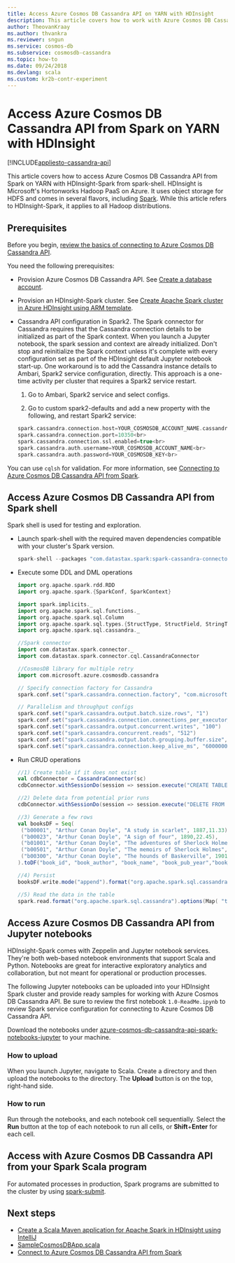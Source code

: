 ```yaml
---
title: Access Azure Cosmos DB Cassandra API on YARN with HDInsight
description: This article covers how to work with Azure Cosmos DB Cassandra API from Spark on YARN with HDInsight.
author: TheovanKraay
ms.author: thvankra
ms.reviewer: sngun
ms.service: cosmos-db
ms.subservice: cosmosdb-cassandra
ms.topic: how-to
ms.date: 09/24/2018
ms.devlang: scala
ms.custom: kr2b-contr-experiment
---
```


# Access Azure Cosmos DB Cassandra API from Spark on YARN with HDInsight
[!INCLUDE[appliesto-cassandra-api](../includes/appliesto-cassandra-api.md)]

This article covers how to access Azure Cosmos DB Cassandra API from Spark on YARN with HDInsight-Spark from spark-shell. HDInsight is Microsoft's Hortonworks Hadoop PaaS on Azure. It uses object storage for HDFS and comes in several flavors, including [Spark](../../hdinsight/spark/apache-spark-overview.md). While this article refers to HDInsight-Spark, it applies to all Hadoop distributions.  

## Prerequisites

Before you begin, [review the basics of connecting to Azure Cosmos DB Cassandra API](connect-spark-configuration.md).

You need the following prerequisites:

* Provision Azure Cosmos DB Cassandra API. See [Create a database account](manage-data-dotnet.md#create-a-database-account).

* Provision an HDInsight-Spark cluster. See [Create Apache Spark cluster in Azure HDInsight using ARM template](../../hdinsight/spark/apache-spark-jupyter-spark-sql.md).

* Cassandra API configuration in Spark2. The Spark connector for Cassandra requires that the Cassandra connection details to be initialized as part of the Spark context. When you launch a Jupyter notebook, the spark session and context are already initialized. Don't stop and reinitialize the Spark context unless it's complete with every configuration set as part of the HDInsight default Jupyter notebook start-up. One workaround is to add the Cassandra instance details to Ambari, Spark2 service configuration, directly. This approach is a one-time activity per cluster that requires a Spark2 service restart.

  1. Go to Ambari, Spark2 service and select configs.

  2. Go to custom spark2-defaults and add a new property with the following, and restart Spark2 service:

  ```scala
  spark.cassandra.connection.host=YOUR_COSMOSDB_ACCOUNT_NAME.cassandra.cosmosdb.azure.com<br>
  spark.cassandra.connection.port=10350<br>
  spark.cassandra.connection.ssl.enabled=true<br>
  spark.cassandra.auth.username=YOUR_COSMOSDB_ACCOUNT_NAME<br>
  spark.cassandra.auth.password=YOUR_COSMOSDB_KEY<br>
  ```

You can use `cqlsh` for validation. For more information, see [Connecting to Azure Cosmos DB Cassandra API from Spark](connect-spark-configuration.md#connecting-to-azure-cosmos-db-cassandra-api-from-spark).

## Access Azure Cosmos DB Cassandra API from Spark shell

Spark shell is used for testing and exploration.

* Launch spark-shell with the required maven dependencies compatible with your cluster's Spark version.

  ```scala
  spark-shell --packages "com.datastax.spark:spark-cassandra-connector_2.11:2.3.0,com.microsoft.azure.cosmosdb:azure-cosmos-cassandra-spark-helper:1.0.0"
  ```

* Execute some DDL and DML operations

  ```scala
  import org.apache.spark.rdd.RDD
  import org.apache.spark.{SparkConf, SparkContext}

  import spark.implicits._
  import org.apache.spark.sql.functions._
  import org.apache.spark.sql.Column
  import org.apache.spark.sql.types.{StructType, StructField, StringType, IntegerType,LongType,FloatType,DoubleType, TimestampType}
  import org.apache.spark.sql.cassandra._

  //Spark connector
  import com.datastax.spark.connector._
  import com.datastax.spark.connector.cql.CassandraConnector

  //CosmosDB library for multiple retry
  import com.microsoft.azure.cosmosdb.cassandra

  // Specify connection factory for Cassandra
  spark.conf.set("spark.cassandra.connection.factory", "com.microsoft.azure.cosmosdb.cassandra.CosmosDbConnectionFactory")

  // Parallelism and throughput configs
  spark.conf.set("spark.cassandra.output.batch.size.rows", "1")
  spark.conf.set("spark.cassandra.connection.connections_per_executor_max", "10")
  spark.conf.set("spark.cassandra.output.concurrent.writes", "100")
  spark.conf.set("spark.cassandra.concurrent.reads", "512")
  spark.conf.set("spark.cassandra.output.batch.grouping.buffer.size", "1000")
  spark.conf.set("spark.cassandra.connection.keep_alive_ms", "60000000") //Increase this number as needed
  ```

* Run CRUD operations

  ```scala
  //1) Create table if it does not exist
  val cdbConnector = CassandraConnector(sc)
  cdbConnector.withSessionDo(session => session.execute("CREATE TABLE IF NOT EXISTS books_ks.books(book_id TEXT PRIMARY KEY,book_author TEXT, book_name TEXT,book_pub_year INT,book_price FLOAT) WITH cosmosdb_provisioned_throughput=4000;"))

  //2) Delete data from potential prior runs
  cdbConnector.withSessionDo(session => session.execute("DELETE FROM books_ks.books WHERE book_id IN ('b00300','b00001','b00023','b00501','b09999','b01001','b00999','b03999','b02999','b000009');"))

  //3) Generate a few rows
  val booksDF = Seq(
   ("b00001", "Arthur Conan Doyle", "A study in scarlet", 1887,11.33),
   ("b00023", "Arthur Conan Doyle", "A sign of four", 1890,22.45),
   ("b01001", "Arthur Conan Doyle", "The adventures of Sherlock Holmes", 1892,19.83),
   ("b00501", "Arthur Conan Doyle", "The memoirs of Sherlock Holmes", 1893,14.22),
   ("b00300", "Arthur Conan Doyle", "The hounds of Baskerville", 1901,12.25)
  ).toDF("book_id", "book_author", "book_name", "book_pub_year","book_price")

  //4) Persist
  booksDF.write.mode("append").format("org.apache.spark.sql.cassandra").options(Map( "table" -> "books", "keyspace" -> "books_ks", "output.consistency.level" -> "ALL", "ttl" -> "10000000")).save()

  //5) Read the data in the table
  spark.read.format("org.apache.spark.sql.cassandra").options(Map( "table" -> "books", "keyspace" -> "books_ks")).load.show
  ```

## Access Azure Cosmos DB Cassandra API from Jupyter notebooks

HDInsight-Spark comes with Zeppelin and Jupyter notebook services. They're both web-based notebook environments that support Scala and Python. Notebooks are great for interactive exploratory analytics and collaboration, but not meant for operational or production processes.

The following Jupyter notebooks can be uploaded into your HDInsight Spark cluster and provide ready samples for working with Azure Cosmos DB Cassandra API. Be sure to review the first notebook `1.0-ReadMe.ipynb` to review Spark service configuration for connecting to Azure Cosmos DB Cassandra API.

Download the notebooks under [azure-cosmos-db-cassandra-api-spark-notebooks-jupyter](https://github.com/Azure-Samples/azure-cosmos-db-cassandra-api-spark-notebooks-jupyter/blob/main/scala/) to your machine.
  
### How to upload

When you launch Jupyter, navigate to Scala. Create a directory and then upload the notebooks to the directory. The **Upload** button is on the top, right-hand side.  

### How to run

Run through the notebooks, and each notebook cell sequentially.  Select the **Run** button at the top of each notebook to run all cells, or **Shift**+**Enter** for each cell.

## Access with Azure Cosmos DB Cassandra API from your Spark Scala program

For automated processes in production, Spark programs are submitted to the cluster by using [spark-submit](https://spark.apache.org/docs/latest/submitting-applications.html).

## Next steps

* [Create a Scala Maven application for Apache Spark in HDInsight using IntelliJ](../../hdinsight/spark/apache-spark-create-standalone-application.md)
* [SampleCosmosDBApp.scala](https://github.com/Azure-Samples/azure-cosmos-db-cassandra-api-spark-connector-sample/blob/main/src/main/scala/com/microsoft/azure/cosmosdb/cassandra/SampleCosmosDBApp.scala)
* [Connect to Azure Cosmos DB Cassandra API from Spark](connect-spark-configuration.md)
